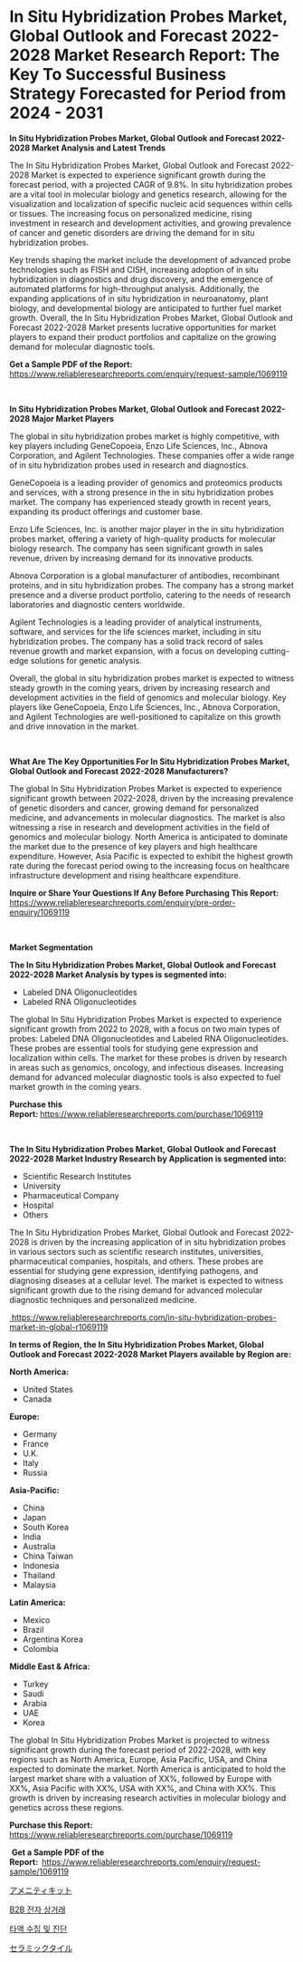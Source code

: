 <p><h1>In Situ Hybridization Probes Market, Global Outlook and Forecast 2022-2028 Market Research Report: The Key To Successful Business Strategy Forecasted for Period from 2024 - 2031</h1></p><p><strong>In Situ Hybridization Probes Market, Global Outlook and Forecast 2022-2028 Market Analysis and Latest Trends</strong></p>
<p><p>The In Situ Hybridization Probes Market, Global Outlook and Forecast 2022-2028 Market is expected to experience significant growth during the forecast period, with a projected CAGR of 9.8%. In situ hybridization probes are a vital tool in molecular biology and genetics research, allowing for the visualization and localization of specific nucleic acid sequences within cells or tissues. The increasing focus on personalized medicine, rising investment in research and development activities, and growing prevalence of cancer and genetic disorders are driving the demand for in situ hybridization probes.</p><p>Key trends shaping the market include the development of advanced probe technologies such as FISH and CISH, increasing adoption of in situ hybridization in diagnostics and drug discovery, and the emergence of automated platforms for high-throughput analysis. Additionally, the expanding applications of in situ hybridization in neuroanatomy, plant biology, and developmental biology are anticipated to further fuel market growth. Overall, the In Situ Hybridization Probes Market, Global Outlook and Forecast 2022-2028 Market presents lucrative opportunities for market players to expand their product portfolios and capitalize on the growing demand for molecular diagnostic tools.</p></p>
<p><strong>Get a Sample PDF of the Report:&nbsp;</strong> <a href="https://www.reliableresearchreports.com/enquiry/request-sample/1069119">https://www.reliableresearchreports.com/enquiry/request-sample/1069119</a></p>
<p>&nbsp;</p>
<p><strong>In Situ Hybridization Probes Market, Global Outlook and Forecast 2022-2028 Major Market Players</strong></p>
<p><p>The global in situ hybridization probes market is highly competitive, with key players including GeneCopoeia, Enzo Life Sciences, Inc., Abnova Corporation, and Agilent Technologies. These companies offer a wide range of in situ hybridization probes used in research and diagnostics.</p><p>GeneCopoeia is a leading provider of genomics and proteomics products and services, with a strong presence in the in situ hybridization probes market. The company has experienced steady growth in recent years, expanding its product offerings and customer base.</p><p>Enzo Life Sciences, Inc. is another major player in the in situ hybridization probes market, offering a variety of high-quality products for molecular biology research. The company has seen significant growth in sales revenue, driven by increasing demand for its innovative products.</p><p>Abnova Corporation is a global manufacturer of antibodies, recombinant proteins, and in situ hybridization probes. The company has a strong market presence and a diverse product portfolio, catering to the needs of research laboratories and diagnostic centers worldwide.</p><p>Agilent Technologies is a leading provider of analytical instruments, software, and services for the life sciences market, including in situ hybridization probes. The company has a solid track record of sales revenue growth and market expansion, with a focus on developing cutting-edge solutions for genetic analysis.</p><p>Overall, the global in situ hybridization probes market is expected to witness steady growth in the coming years, driven by increasing research and development activities in the field of genomics and molecular biology. Key players like GeneCopoeia, Enzo Life Sciences, Inc., Abnova Corporation, and Agilent Technologies are well-positioned to capitalize on this growth and drive innovation in the market.</p></p>
<p>&nbsp;</p>
<p><strong>What Are The Key Opportunities For In Situ Hybridization Probes Market, Global Outlook and Forecast 2022-2028 Manufacturers?</strong></p>
<p><p>The global In Situ Hybridization Probes Market is expected to experience significant growth between 2022-2028, driven by the increasing prevalence of genetic disorders and cancer, growing demand for personalized medicine, and advancements in molecular diagnostics. The market is also witnessing a rise in research and development activities in the field of genomics and molecular biology. North America is anticipated to dominate the market due to the presence of key players and high healthcare expenditure. However, Asia Pacific is expected to exhibit the highest growth rate during the forecast period owing to the increasing focus on healthcare infrastructure development and rising healthcare expenditure.</p></p>
<p><strong>Inquire or Share Your Questions If Any Before Purchasing This Report:</strong> <a href="https://www.reliableresearchreports.com/enquiry/pre-order-enquiry/1069119">https://www.reliableresearchreports.com/enquiry/pre-order-enquiry/1069119</a></p>
<p>&nbsp;</p>
<p><strong>Market Segmentation</strong></p>
<p><strong>The In Situ Hybridization Probes Market, Global Outlook and Forecast 2022-2028 Market Analysis by types is segmented into:</strong></p>
<p><ul><li>Labeled DNA Oligonucleotides</li><li>Labeled RNA Oligonucleotides</li></ul></p>
<p><p>The global In Situ Hybridization Probes Market is expected to experience significant growth from 2022 to 2028, with a focus on two main types of probes: Labeled DNA Oligonucleotides and Labeled RNA Oligonucleotides. These probes are essential tools for studying gene expression and localization within cells. The market for these probes is driven by research in areas such as genomics, oncology, and infectious diseases. Increasing demand for advanced molecular diagnostic tools is also expected to fuel market growth in the coming years.</p></p>
<p><strong>Purchase this Report:&nbsp;</strong><a href="https://www.reliableresearchreports.com/purchase/1069119">https://www.reliableresearchreports.com/purchase/1069119</a></p>
<p>&nbsp;</p>
<p><strong>The In Situ Hybridization Probes Market, Global Outlook and Forecast 2022-2028 Market Industry Research by Application is segmented into:</strong></p>
<p><ul><li>Scientific Research Institutes</li><li>University</li><li>Pharmaceutical Company</li><li>Hospital</li><li>Others</li></ul></p>
<p><p>The In Situ Hybridization Probes Market, Global Outlook and Forecast 2022-2028 is driven by the increasing application of in situ hybridization probes in various sectors such as scientific research institutes, universities, pharmaceutical companies, hospitals, and others. These probes are essential for studying gene expression, identifying pathogens, and diagnosing diseases at a cellular level. The market is expected to witness significant growth due to the rising demand for advanced molecular diagnostic techniques and personalized medicine.</p></p>
<p><a href="https://www.reliableresearchreports.com/in-situ-hybridization-probes-market-in-global-r1069119">&nbsp;https://www.reliableresearchreports.com/in-situ-hybridization-probes-market-in-global-r1069119</a></p>
<p><strong>In terms of Region, the In Situ Hybridization Probes Market, Global Outlook and Forecast 2022-2028 Market Players available by Region are:</strong></p>
<p>
    <p> <strong> North America: </strong>
        <ul>
            <li>United States</li>
            <li>Canada</li>
        </ul>
        </p> 
    <p> <strong> Europe: </strong>
        <ul>
            <li>Germany</li>
            <li>France</li>
            <li>U.K.</li>
            <li>Italy</li>
            <li>Russia</li>
        </ul>
        </p> 
    <p> <strong> Asia-Pacific: </strong>
        <ul>
            <li>China</li>
            <li>Japan</li>
            <li>South Korea</li>
            <li>India</li>
            <li>Australia</li>
            <li>China Taiwan</li>
            <li>Indonesia</li>
            <li>Thailand</li>
            <li>Malaysia</li>
        </ul>
        </p> 
    <p> <strong> Latin America: </strong>
        <ul>
            <li>Mexico</li>
            <li>Brazil</li>
            <li>Argentina Korea</li>
            <li>Colombia</li>
        </ul>
        </p> 
    <p> <strong> Middle East & Africa: </strong>
        <ul>
            <li>Turkey</li>
            <li>Saudi</li>
            <li>Arabia</li>
            <li>UAE</li>
            <li>Korea</li>
        </ul>
    </p>
    </p>
<p><p>The global In Situ Hybridization Probes Market is projected to witness significant growth during the forecast period of 2022-2028, with key regions such as North America, Europe, Asia Pacific, USA, and China expected to dominate the market. North America is anticipated to hold the largest market share with a valuation of XX%, followed by Europe with XX%, Asia Pacific with XX%, USA with XX%, and China with XX%. This growth is driven by increasing research activities in molecular biology and genetics across these regions.</p></p>
<p><strong>Purchase this Report: </strong><a href="https://www.reliableresearchreports.com/purchase/1069119">https://www.reliableresearchreports.com/purchase/1069119</a></p>
<p>&nbsp;<strong>Get a Sample PDF of the Report:&nbsp;&nbsp;</strong><a href="https://www.reliableresearchreports.com/enquiry/request-sample/1069119">https://www.reliableresearchreports.com/enquiry/request-sample/1069119</a></p>
<p><strong></strong></p>
<p><p><a href="https://medium.com/@mookiesville/%E3%82%A2%E3%83%A1%E3%83%8B%E3%83%86%E3%82%A3%E3%82%AD%E3%83%83%E3%83%88%E5%B8%82%E5%A0%B4%E3%81%AE%E8%A6%8F%E6%A8%A1%E3%81%AF-%E3%82%B0%E3%83%AD%E3%83%BC%E3%83%90%E3%83%AB%E7%94%A3%E6%A5%AD%E3%81%AB%E3%81%8A%E3%81%91%E3%82%8B%E6%9C%80%E9%81%A9%E3%81%AA%E3%83%9E%E3%83%BC%E3%82%B1%E3%83%86%E3%82%A3%E3%83%B3%E3%82%B0%E3%83%81%E3%83%A3%E3%83%8D%E3%83%AB%E3%82%92%E7%A4%BA%E3%81%97%E3%81%A6%E3%81%84%E3%81%BE%E3%81%99-5ce6f9ba8542">アメニティキット</a></p><p><a href="https://medium.com/@bartlakin95/%EB%B9%84%EC%A6%88%EB%8B%88%EC%8A%A4-%EA%B0%84-%EC%A0%84%EC%9E%90-%EC%83%81%EA%B1%B0%EB%9E%98-%EC%8B%9C%EC%9E%A5-%EC%84%B1%EA%B3%B5%EC%A0%81%EC%9D%B8-%EB%B9%84%EC%A6%88%EB%8B%88%EC%8A%A4-%EC%A0%84%EB%9E%B5%EC%9D%98-%EC%97%B4%EC%87%A0-2031%EB%85%84%EA%B9%8C%EC%A7%80-%EC%98%88%EC%B8%A1-e54707068702">B2B 전자 상거래</a></p><p><a href="https://medium.com/@electat2023/%EC%B9%A8-%EC%B1%84%EC%B7%A8-%EB%B0%8F-%EC%A7%84%EB%8B%A8-%EC%8B%9C%EC%9E%A5%EC%9D%80-%EC%8B%9C%EC%9E%A5-%EC%A0%90%EC%9C%A0%EC%9C%A8-%ED%81%AC%EA%B8%B0-%EB%B0%8F-2031%EB%85%84%EA%B9%8C%EC%A7%80%EC%9D%98-%EC%98%88%EC%83%81-%EC%98%88%EC%B8%A1%EC%97%90-%EC%B4%88%EC%A0%90%EC%9D%84-%EB%A7%9E%EC%B6%94%EA%B3%A0-%EC%9E%88%EC%8A%B5%EB%8B%88%EB%8B%A4-a86842d0b43d">타액 수집 및 진단</a></p><p><a href="https://medium.com/@cierrahayes94/%E3%82%BB%E3%83%A9%E3%83%9F%E3%83%83%E3%82%AF%E3%82%BF%E3%82%A4%E3%83%AB%E5%B8%82%E5%A0%B4%E3%81%AF-%E5%B8%82%E5%A0%B4%E3%82%B7%E3%82%A7%E3%82%A2-%E5%B8%82%E5%A0%B4%E3%83%88%E3%83%AC%E3%83%B3%E3%83%89-%E5%B8%82%E5%A0%B4%E6%88%90%E9%95%B7%E3%81%AB%E9%96%A2%E3%81%99%E3%82%8B%E6%83%85%E5%A0%B1%E3%82%92%E6%8F%90%E4%BE%9B%E3%81%97%E3%81%BE%E3%81%99-c9919fb34fc8">セラミックタイル</a></p></p>
